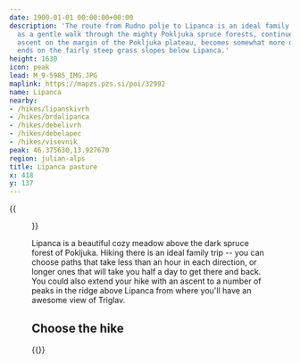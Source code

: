 ```yaml
---
date: 1900-01-01 00:00:00+00:00
description: 'The route from Rudno polje to Lipanca is an ideal family trip: it starts
  as a gentle walk through the mighty Pokljuka spruce forests, continues with a slight
  ascent on the margin of the Pokljuka plateau, becomes somewhat more diverse and
  ends on the fairly steep grass slopes below Lipanca.'
height: 1630
icon: peak
lead: M_9-5985_IMG.JPG
maplink: https://mapzs.pzs.si/poi/32992
name: Lipanca
nearby:
- /hikes/lipanskivrh
- /hikes/brdalipanca
- /hikes/debelivrh
- /hikes/debelapec
- /hikes/visevnik
peak: 46.375630,13.927670
region: julian-alps
title: Lipanca pasture
x: 418
y: 137
---
```

{{<figure src="M_9-5985_IMG.JPG">}}

Lipanca is a beautiful cozy meadow above the dark spruce forest of Pokljuka. Hiking there is an ideal family trip -- you can choose paths that take less than an hour in each direction, or longer ones that will take you half a day to get there and back.  You could also extend your hike with an ascent to a number of peaks in the ridge above Lipanca from where you'll have an awesome view of Triglav.

## Choose the hike

{{<multipath-hike-short>}}
